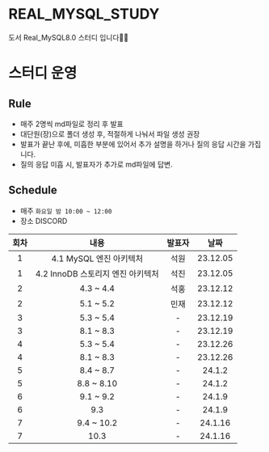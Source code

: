 # REAL_MYSQL_STUDY
도서 Real_MySQL8.0 스터디 입니다✍🏻

# 스터디 운영

## Rule
* 매주 2명씩 md파일로 정리 후 발표
* 대단원(장)으로 폴더 생성 후, 적절하게 나눠서 파일 생성 권장
* 발표가 끝난 후에, 미흡한 부분에 있어서 추가 설명을 하거나 질의 응답 시간을 가집니다.
* 질의 응답 미흡 시, 발표자가 추가로 md파일에 답변.

## Schedule
- 매주  `화요일 밤 10:00 ~ 12:00`  
- 장소 DISCORD
 
 
 
|회차|내용|발표자|날짜|
| :---: | :---: | :---: | :---: |
| 1 | 4.1 MySQL 엔진 아키텍처 | 석원 | 23.12.05 |
| 1 | 4.2 InnoDB 스토리지 엔진 아키텍처 | 석진 | 23.12.05 |
| 2 | 4.3 ~ 4.4 | 석홍 | 23.12.12 |
| 2 | 5.1 ~ 5.2 | 민재 | 23.12.12 |
| 3 | 5.3 ~ 5.4 | - | 23.12.19 |
| 3 | 8.1 ~ 8.3 | - | 23.12.19 |
| 4 | 5.3 ~ 5.4 | - | 23.12.26 |
| 4 | 8.1 ~ 8.3 | - | 23.12.26 |
| 5 | 8.4 ~ 8.7 | - | 24.1.2 |
| 5 | 8.8 ~ 8.10 | - | 24.1.2 |
| 6 | 9.1 ~ 9.2 | - | 24.1.9 |
| 6 | 9.3 | - | 24.1.9 |
| 7 | 9.4 ~ 10.2 | - | 24.1.16 |
| 7 | 10.3 | - | 24.1.16 |
